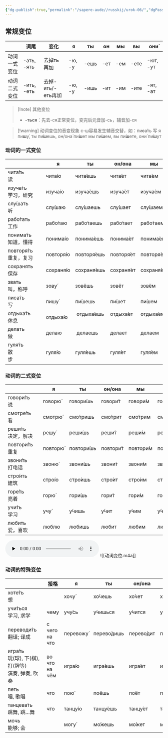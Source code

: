 ```yaml
---
{"dg-publish":true,"permalink":"/sapere-aude//russkij/urok-06/","dgPassFrontmatter":true}
---
```


## 常规变位

|        | 词尾         | 变化            | я      | ты   | он  | мы  | вы   | они́     |
| ------ | ---------- | ------------- | ------ | ---- | --- | --- | ---- | -------- |
| 动词一式变位 | -ать, -ять | 去掉ть再加        | -ю, -у | -ешь | -ет | -ем | -ете | -ют, -ут |
| 动词二式变位 | -ить, -еть | 去掉-ить/-еть再加 | -ю, -у | -ишь | -ит | -им | -ите | -ят, -ат |

> [!note] 其他变位
> - **-ться**：先去-ся正常变位，变完后元音加-сь，辅音加-ся


>[!warning] 动词变位的音变现象
> с-ш容易发生辅音交替，如：пи**с**а́ть 写
я пи**ш**у́, ты пи́**ш**ешь, он/она́ пи́**ш**ет
мы пи́**ш**ем, вы пи́**ш**ете, они́ пи́**ш**ут
### 动词的一式变位

|                                     | я         | ты            | он/она      | мы          | вы           | они        |
| :---------------------------------- | --------- | ------------- | ----------- | ----------- | ------------ | ---------- |
| чита́ть　<br>读                       | чита́ю    | чита́ешь      | чита́ет     | чита́ем     | чита́ете     | чита́ют    |
| изуча́ть　<br>学习，研究                  | изуча́ю   | изуча́ешь     | изуча́ет    | изуча́ем    | изуча́ете    | изуча́ют   |
| слу́шать　<br>听                      | слу́шаю   | слу́шаешь     | слу́шает    | слу́шаем    | слу́шаете    | слу́шают   |
| рабо́тать　<br>工作                    | рабо́таю  | рабо́таешь    | рабо́тает   | рабо́таем   | рабо́таете   | рабо́тают  |
| понима́ть　<br>知道，懂得                 | понима́ю  | понима́ешь    | понима́ет   | понима́ем   | понима́ете   | понима́ют  |
| повторя́ть　<br>重复，复习                | повторя́ю | повторя́ешь   | повторя́ет  | повторя́ем  | повторя́ете  | повторя́ют |
| сохранять　<br>保存                    | сохраня́ю | сохраня́ешь   | сохраня́ет  | сохраня́ем  | сохраня́ете  | сохраня́ют |
| звать　<br>叫，称呼                      | зову́     | зовёшь        | зовёт       | зовём       | зовёте       | зову́т     |
| писа́ть　<br>写                       | пишу́     | пи́шешь       | пи́шет      | пи́шем      | пи́шете      | пи́шут     |
| отдыха́ть　<br>休息                    | отдыха́ю  |  отдыха́ешь   | отдыха́ет   | отдыха́ем   | отдыха́ете   | отдыха́ют  |
| делать　<br>做                        | делаю     |  делаешь      | делает      | делаем      | делаете      | делают     |
| гуля́ть　<br>散步                      | гуля́ю    | гуля́ешь      | гуля́ет     | гуля́ем     | гуля́ете     | гуля́ют    |

### 动词的二式变位

|  | я | ты | он/она | мы | вы | они |
| ---- | ---- | ---- | ---- | ---- | ---- | ---- |
| говори́ть 　<br>说 | говорю́ | говори́шь | говори́т | говори́м | говори́те | говоря́т |
| смотре́ть　<br>看 | смотрю́ | смо́тришь | смо́трит | смо́трим | смо́трите | смо́трят |
| реши́ть　<br>决定，解决 | решу́ | реши́шь | реши́т | реши́м | реши́те | реша́т |
| повтори́ть　<br>重复 | повторю́ | повтори́шь | повтори́т | повтори́м | повтори́те | повторя́т |
| звони́ть　<br>打电话 | звоню́ | звони́шь | звони́т | звони́м | звони́те | звоня́т |
| стро́ить　<br>建筑 | стро́ю | стро́ишь | стро́ит | стро́им | стро́ите | стро́ят |
| горе́ть　<br>亮着 | горю́ | гори́шь | гори́т | гори́м | гори́те | горя́т |
| учи́ть　<br>学习 | учу́ | у́чишь | у́чит | у́чим | у́чите | у́чат |
| любить　<br>爱，喜欢 | люблю | любишь | любит | любим | любите | любят |
<audio id="audio" controls="" preload="none">
<source id="mp3" src="https://huangyahui.com/img/user/TARDIS/Assets/2024/动词变位.mp3">
</audio>
![[动词变位.m4a]]

### 动词的特殊变位

|                                             | 接格               | я         | ты          | он/она     | мы         | вы          | они        |
| ------------------------------------------- | ---------------- | --------- | ----------- | ---------- | ---------- | ----------- | ---------- |
| хоте́ть　<br>想                               |                  | хочу́     | хо́чешь     | хо́чет     | хоти́м     | хоти́те     | хотя́т     |
| учи́ться　<br>学习, 求学                         | чему             | учу́сь    | у́чишься    | у́чится    | у́чимся    | у́читесь    | у́чатся    |
| переводи́ть　<br>翻译; 译成                      | с чего<br>на что | перевожу́ | перево́дишь | перево́дит | перево́дим | перево́дите | перево́дят |
| игра́ть　<br>玩(球), 下(棋), 打(牌等)<br>演奏, 弹奏, 吹奏 | во что<br>на чём | игра́ю    | игра́ешь    | игра́ет    | игра́ем    | игра́ете    | игра́ют    |
| петь<br>唱, 歌唱                               | что              | пою́      | поёшь       | поёт       | поём       | поёте       | пою́т      |
| танцева́ть　<br>跳舞, 跳…舞                      | что              | танцу́ю   | танцу́ешь   | танцу́ет   | танцу́ем   | танцу́ете   | танцу́ют   |
| мочь　<br>能够; 会                              |                  | могу́     | мо́жешь     | мо́жет     | мо́жем     | мо́жете     | мо́гут     |

